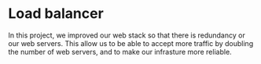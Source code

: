 # Load balancer

In this project, we improved our web stack so that there is redundancy or our web servers. This allow us to be able to accept more traffic by doubling the number of web servers, and to make our infrasture more reliable.
